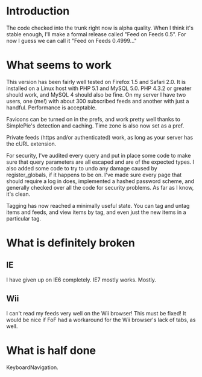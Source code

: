 # Introduction #

The code checked into the trunk right now is alpha quality.  When I think it's stable enough, I'll make a formal release called "Feed on Feeds 0.5".  For now I guess we can call it "Feed on Feeds 0.4999..."

# What seems to work #

This version has been fairly well tested on Firefox 1.5 and Safari 2.0.  It is installed on a Linux host with PHP 5.1 and MySQL 5.0.  PHP 4.3.2 or greater should work, and MySQL 4 should also be fine.  On my server I have two users, one (me!) with about 300 subscribed feeds and another with just a handful.  Performance is acceptable.

Favicons can be turned on in the prefs, and work pretty well thanks to SimplePie's detection and caching.  Time zone is also now set as a pref.

Private feeds (https and/or authenticated) work, as long as your server has the cURL extension.

For security, I've audited every query and put in place some code to make sure that query parameters are all escaped and are of the expected types.  I also added some code to try to undo any damage caused by register\_globals, if it happens to be on.  I've made sure every page that should require a log in does, implemented a hashed password scheme, and generally checked over all the code for security problems.  As far as I know, it's clean.

Tagging has now reached a minimally useful state.  You can tag and untag items and feeds, and view items by tag, and even just the new items in a particular tag.

# What is definitely broken #

## IE ##

I have given up on IE6 completely.  IE7 mostly works.  Mostly.

## Wii ##

I can't read my feeds very well on the Wii browser!  This must be fixed!  It would be nice if FoF had a workaround for the Wii browser's lack of tabs, as well.

# What is half done #

KeyboardNavigation.